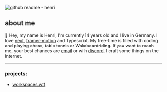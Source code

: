 ![github readme - henri](https://github.com/i-am-henri/i-am-henri/assets/98414850/8217b94e-5b39-4ef5-ad3f-88d9f2ba83b9)
## about me 
👋 Hey, my name is Henri, I'm currently 14 years old and I live in Germany. I love [next](https://nextjs.org), [framer-motion](https://framer.com/motion) and Typescript. My free-time is filled with coding and playing chess, table tennis or Wakeboardriding. If you want to reach me, your best chances are [email](mailto:work@henri.gg) or with [discord](https://discord.com/). I craft some things on the internet.

---
### projects:
* [workspaces.wtf](https://github.com/i-a-henri/workspaces.wtf)
